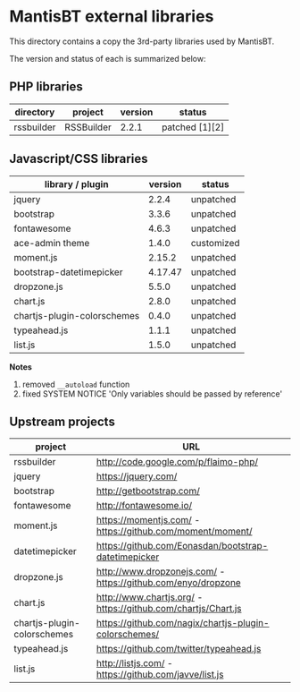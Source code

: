 MantisBT external libraries
===========================

This directory contains a copy the 3rd-party libraries used by MantisBT.

The version and status of each is summarized below:

## PHP libraries

directory       | project         | version   | status
----------------|-----------------|-----------|---------------
rssbuilder      | RSSBuilder      | 2.2.1     | patched [1][2]


## Javascript/CSS libraries

library / plugin                  | version   | status
----------------------------------|-----------|---------------
jquery                            | 2.2.4     | unpatched
bootstrap                         | 3.3.6     | unpatched
fontawesome                       | 4.6.3     | unpatched
ace-admin theme                   | 1.4.0     | customized
moment.js                         | 2.15.2    | unpatched
bootstrap-datetimepicker          | 4.17.47   | unpatched
dropzone.js                       | 5.5.0     | unpatched
chart.js                          | 2.8.0     | unpatched
chartjs-plugin-colorschemes       | 0.4.0     | unpatched
typeahead.js                      | 1.1.1     | unpatched 
list.js                           | 1.5.0     | unpatched

  
**Notes**

1. removed `__autoload` function
2. fixed SYSTEM NOTICE 'Only variables should be passed by reference'

Upstream projects
-----------------

project         | URL
----------------|--------------------------------------------------------------------
rssbuilder      | http://code.google.com/p/flaimo-php/
jquery          | https://jquery.com/
bootstrap       | http://getbootstrap.com/
fontawesome     | http://fontawesome.io/
moment.js       | https://momentjs.com/ - https://github.com/moment/moment/
datetimepicker  | https://github.com/Eonasdan/bootstrap-datetimepicker
dropzone.js     | http://www.dropzonejs.com/ - https://github.com/enyo/dropzone
chart.js        | http://www.chartjs.org/ - https://github.com/chartjs/Chart.js
chartjs-plugin-colorschemes | https://github.com/nagix/chartjs-plugin-colorschemes/
typeahead.js    | https://github.com/twitter/typeahead.js
list.js         | http://listjs.com/ - https://github.com/javve/list.js
